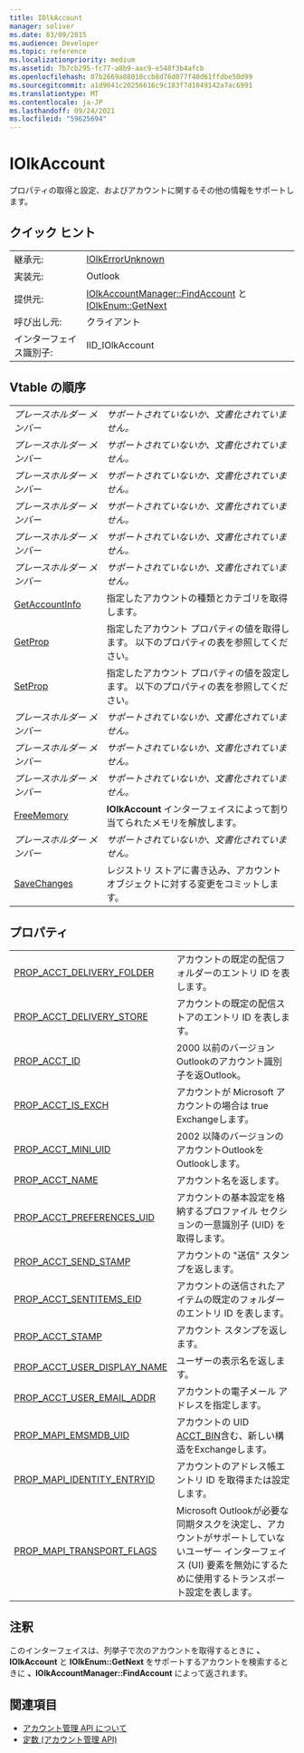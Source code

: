 ```yaml
---
title: IOlkAccount
manager: soliver
ms.date: 03/09/2015
ms.audience: Developer
ms.topic: reference
ms.localizationpriority: medium
ms.assetid: 7b7cb295-fc77-a8b9-aac9-e548f3b4afcb
ms.openlocfilehash: 07b2669a88010ccb8d76d077f40d61ffdbe50d99
ms.sourcegitcommit: a1d9041c20256616c9c183f7d1049142a7ac6991
ms.translationtype: MT
ms.contentlocale: ja-JP
ms.lasthandoff: 09/24/2021
ms.locfileid: "59625694"
---
```

# <a name="iolkaccount"></a>IOlkAccount

プロパティの取得と設定、およびアカウントに関するその他の情報をサポートします。
  
## <a name="quick-info"></a>クイック ヒント

|||
|:-----|:-----|
|継承元:  <br/> |[IOlkErrorUnknown](iolkerrorunknown.md) <br/> |
|実装元:  <br/> |Outlook  <br/> |
|提供元:  <br/> |[IOlkAccountManager::FindAccount](iolkaccountmanager-findaccount.md) と [IOlkEnum::GetNext](iolkenum-getnext.md) <br/> |
|呼び出し元:  <br/> |クライアント  <br/> |
|インターフェイス識別子:  <br/> |IID_IOlkAccount  <br/> |
   
## <a name="vtable-order"></a>Vtable の順序

|||
|:-----|:-----|
| *プレースホルダー メンバー*  <br/> | *サポートされていないか、文書化されていません。*  <br/> |
| *プレースホルダー メンバー*  <br/> | *サポートされていないか、文書化されていません。*  <br/> |
| *プレースホルダー メンバー*  <br/> | *サポートされていないか、文書化されていません。*  <br/> |
| *プレースホルダー メンバー*  <br/> | *サポートされていないか、文書化されていません。*  <br/> |
| *プレースホルダー メンバー*  <br/> | *サポートされていないか、文書化されていません。*  <br/> |
| *プレースホルダー メンバー*  <br/> | *サポートされていないか、文書化されていません。*  <br/> |
|[GetAccountInfo](iolkaccount-getaccountinfo.md) <br/> |指定したアカウントの種類とカテゴリを取得します。  <br/> |
|[GetProp](iolkaccount-getprop.md) <br/> |指定したアカウント プロパティの値を取得します。 以下のプロパティの表を参照してください。  <br/> |
|[SetProp](iolkaccount-setprop.md) <br/> |指定したアカウント プロパティの値を設定します。 以下のプロパティの表を参照してください。  <br/> |
| *プレースホルダー メンバー*  <br/> | *サポートされていないか、文書化されていません。*  <br/> |
| *プレースホルダー メンバー*  <br/> | *サポートされていないか、文書化されていません。*  <br/> |
| *プレースホルダー メンバー*  <br/> | *サポートされていないか、文書化されていません。*  <br/> |
|[FreeMemory](iolkaccount-freememory.md) <br/> |**IOlkAccount** インターフェイスによって割り当てられたメモリを解放します。  <br/> |
| *プレースホルダー メンバー*  <br/> | *サポートされていないか、文書化されていません。*  <br/> |
|[SaveChanges](iolkaccount-savechanges.md) <br/> |レジストリ ストアに書き込み、アカウント オブジェクトに対する変更をコミットします。  <br/> |
   
## <a name="properties"></a>プロパティ

|||
|:-----|:-----|
|[PROP_ACCT_DELIVERY_FOLDER](prop_acct_delivery_folder.md) <br/> |アカウントの既定の配信フォルダーのエントリ ID を表します。  <br/> |
|[PROP_ACCT_DELIVERY_STORE](prop_acct_delivery_store.md) <br/> |アカウントの既定の配信ストアのエントリ ID を表します。  <br/> |
|[PROP_ACCT_ID](prop_acct_id.md) <br/> |2000 以前のバージョンOutlookのアカウント識別子を返Outlook。  <br/> |
|[PROP_ACCT_IS_EXCH](prop_acct_is_exch.md) <br/> |アカウントが Microsoft アカウントの場合は true Exchangeします。  <br/> |
|[PROP_ACCT_MINI_UID](prop_acct_mini_uid.md) <br/> |2002 以降のバージョンのアカウントOutlookをOutlookします。  <br/> |
|[PROP_ACCT_NAME](prop_acct_name.md) <br/> |アカウント名を返します。  <br/> |
|[PROP_ACCT_PREFERENCES_UID](prop_acct_preferences_uid.md) <br/> |アカウントの基本設定を格納するプロファイル セクションの一意識別子 (UID) を取得します。  <br/> |
|[PROP_ACCT_SEND_STAMP](prop_acct_send_stamp.md) <br/> |アカウントの "送信" スタンプを返します。  <br/> |
|[PROP_ACCT_SENTITEMS_EID](prop_acct_sentitems_eid.md) <br/> |アカウントの送信されたアイテムの既定のフォルダーのエントリ ID を表します。  <br/> |
|[PROP_ACCT_STAMP](prop_acct_stamp.md) <br/> |アカウント スタンプを返します。  <br/> |
|[PROP_ACCT_USER_DISPLAY_NAME](prop_acct_user_display_name.md) <br/> |ユーザーの表示名を返します。  <br/> |
|[PROP_ACCT_USER_EMAIL_ADDR](prop_acct_user_email_addr.md) <br/> |アカウントの電子メール アドレスを指定します。  <br/> |
|[PROP_MAPI_EMSMDB_UID](prop_mapi_emsmdb_uid.md) <br/> |アカウントの UID [ACCT_BIN](acct_bin.md)含む、新しい構造をExchangeします。  <br/> |
|[PROP_MAPI_IDENTITY_ENTRYID](prop_mapi_identity_entryid.md) <br/> |アカウントのアドレス帳エントリ ID を取得または設定します。  <br/> |
|[PROP_MAPI_TRANSPORT_FLAGS](prop_mapi_transport_flags.md) <br/> |Microsoft Outlookが必要な同期タスクを決定し、アカウントがサポートしていないユーザー インターフェイス (UI) 要素を無効にするために使用するトランスポート設定を表します。  <br/> |
   
## <a name="remarks"></a>注釈

このインターフェイスは、列挙子で次のアカウントを取得するときに **、IOlkAccount** と **IOlkEnum::GetNext** をサポートするアカウントを検索するときに **、IOlkAccountManager::FindAccount** によって返されます。 
  
## <a name="see-also"></a>関連項目

- [アカウント管理 API について](about-the-account-management-api.md)  
- [定数 (アカウント管理 API)](constants-account-management-api.md)

